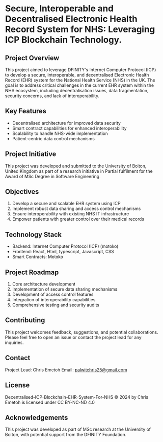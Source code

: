 # Secure, Interoperable and Decentralised Electronic Health Record System for NHS: Leveraging ICP Blockchain Technology.

## Project Overview

This project aimed to leverage DFINITY's Internet Computer Protocol (ICP) to develop a secure, interoperable, and decentralised Electronic Health Record (EHR) system for the National Health Service (NHS) in the UK. The goal is to address critical challenges in the current EHR system within the NHS ecosystem, including decentralisation issues, data fragmentation, security concerns, and lack of interoperability.

## Key Features

- Decentralised architecture for improved data security
- Smart contract capabilities for enhanced interoperability
- Scalability to handle NHS-wide implementation
- Patient-centric data control mechanisms

## Project Initiative

This project was developed and submitted to the University of Bolton, United Kingdom as part of a research initiative in Partial fulfilment for the Award of MSc Degree in Software Engineering.

## Objectives

1. Develop a secure and scalable EHR system using ICP
2. Implement robust data sharing and access control mechanisms
3. Ensure interoperability with existing NHS IT infrastructure
4. Empower patients with greater control over their medical records

## Technology Stack

- Backend: Internet Computer Protocol (ICP) (motoko)
- Frontend: React, Html, typescript, Javascript, CSS
- Smart Contracts: Motoko

## Project Roadmap

1. Core architecture development
2. Implementation of secure data sharing mechanisms
3. Development of access control features
4. Integration of interoperability capabilities
5. Comprehensive testing and security audits

## Contributing

This project welcomes feedback, suggestions, and potential collaborations. Please feel free to open an issue or contact the project lead for any inquiries.

## Contact

Project Lead: Chris Emetoh
Email: palwitchris25@gmail.com

## License

Decentralised-ICP-Blockchain-EHR-System-For-NHS © 2024 by Chris Emetoh is licensed under CC BY-NC-ND 4.0 

## Acknowledgements

This project was developed as part of MSc research at the University of Bolton, with potential support from the DFINITY Foundation.
